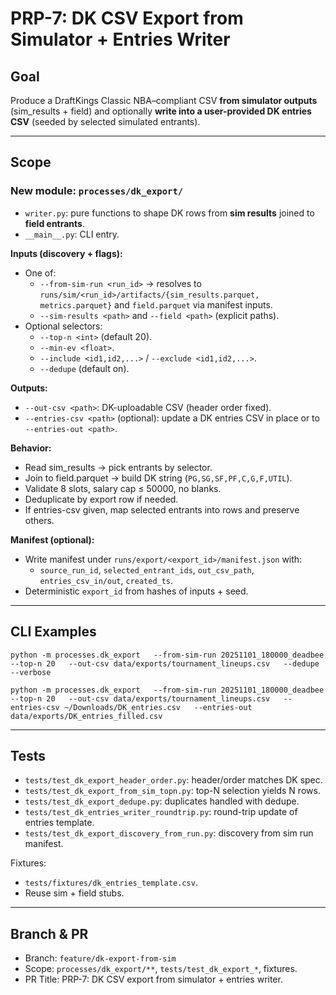 # PRP-7: DK CSV Export from Simulator + Entries Writer

## Goal
Produce a DraftKings Classic NBA–compliant CSV **from simulator outputs** (sim_results + field) and optionally **write into a user-provided DK entries CSV** (seeded by selected simulated entrants).

---

## Scope

### New module: `processes/dk_export/`
- `writer.py`: pure functions to shape DK rows from **sim results** joined to **field entrants**.
- `__main__.py`: CLI entry.

**Inputs (discovery + flags):**
- One of:
  - `--from-sim-run <run_id>` → resolves to `runs/sim/<run_id>/artifacts/{sim_results.parquet, metrics.parquet}` and `field.parquet` via manifest inputs.
  - `--sim-results <path>` and `--field <path>` (explicit paths).
- Optional selectors:
  - `--top-n <int>` (default 20).
  - `--min-ev <float>`.
  - `--include <id1,id2,...>` / `--exclude <id1,id2,...>`.
  - `--dedupe` (default on).

**Outputs:**
- `--out-csv <path>`: DK-uploadable CSV (header order fixed).
- `--entries-csv <path>` (optional): update a DK entries CSV in place or to `--entries-out <path>`.

**Behavior:**
- Read sim_results → pick entrants by selector.
- Join to field.parquet → build DK string (`PG,SG,SF,PF,C,G,F,UTIL`).
- Validate 8 slots, salary cap ≤ 50000, no blanks.
- Deduplicate by export row if needed.
- If entries-csv given, map selected entrants into rows and preserve others.

**Manifest (optional):**
- Write manifest under `runs/export/<export_id>/manifest.json` with:
  - `source_run_id`, `selected_entrant_ids`, `out_csv_path`, `entries_csv_in/out`, `created_ts`.
- Deterministic `export_id` from hashes of inputs + seed.

---

## CLI Examples

```
python -m processes.dk_export   --from-sim-run 20251101_180000_deadbee   --top-n 20   --out-csv data/exports/tournament_lineups.csv   --dedupe --verbose
```

```
python -m processes.dk_export   --from-sim-run 20251101_180000_deadbee   --top-n 20   --out-csv data/exports/tournament_lineups.csv   --entries-csv ~/Downloads/DK_entries.csv   --entries-out data/exports/DK_entries_filled.csv
```

---

## Tests

- `tests/test_dk_export_header_order.py`: header/order matches DK spec.
- `tests/test_dk_export_from_sim_topn.py`: top-N selection yields N rows.
- `tests/test_dk_export_dedupe.py`: duplicates handled with dedupe.
- `tests/test_dk_entries_writer_roundtrip.py`: round-trip update of entries template.
- `tests/test_dk_export_discovery_from_run.py`: discovery from sim run manifest.

Fixtures:
- `tests/fixtures/dk_entries_template.csv`.
- Reuse sim + field stubs.

---

## Branch & PR
- Branch: `feature/dk-export-from-sim`
- Scope: `processes/dk_export/**`, `tests/test_dk_export_*`, fixtures.
- PR Title: PRP-7: DK CSV export from simulator + entries writer.
